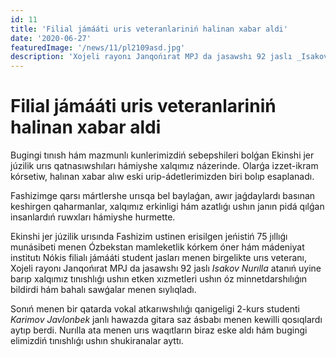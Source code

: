 ```yaml
---
id: 11
title: 'Filial jámááti uris veteranlariniń halinan xabar aldi'
date: '2020-06-27'
featuredImage: '/news/11/pl2109asd.jpg'
description: 'Xojeli rayonı Janqońırat MPJ da jasawshı 92 jaslı _Isakov Nurılla_ atanıń uyine barıp xalqımız tınıshlıǵı ushın etken xızmetleri ushın óz minnetdarshılıǵın bildirdi hám bahalı sawǵalar menen sıylıqladı'
---
```


# Filial jámááti uris veteranlariniń halinan xabar aldi

Bugingi tınısh hám mazmunlı kunlerimizdiń sebepshileri bolǵan Ekinshi jer júzilik urıs qatnasıwshıları hámiyshe xalqımız názerinde. Olarǵa izzet-ikram kórsetiw, halınan xabar alıw eski urip-ádetlerimizden biri bolıp esaplanadı.

Fashizimge qarsı mártlershe urısqa bel baylaǵan, awır jaǵdaylardı basınan keshirgen qaharmanlar, xalqımız erkinligi hám azatlıǵı ushın janın pidá qılǵan insanlardıń ruwxları hámiyshe hurmette.

Ekinshi jer júzilik urısında Fashizim ustinen erisilgen jeńistiń 75 jıllıǵı munásibeti menen Ózbekstan mamleketlik kórkem óner hám mádeniyat institutı Nókis filialı jámááti student jasları menen birgelikte urıs veteranı, Xojeli rayonı Janqońırat MPJ da jasawshı 92 jaslı _Isakov Nurılla_ atanıń uyine barıp xalqımız tınıshlıǵı ushın etken xızmetleri ushın óz minnetdarshılıǵın bildirdi hám bahalı sawǵalar menen sıylıqladı.

Sonıń menen bir qatarda vokal atkarıwshılıǵı qanigeligi 2-kurs studenti _Karimov Javlonbek_ janlı hawazda gitara saz ásbabı menen kewilli qosıqlardı aytıp berdi. Nurılla ata menen urıs waqıtların biraz eske aldı hám bugingi elimizdiń tınıshlıǵı ushın shukiranalar ayttı.
